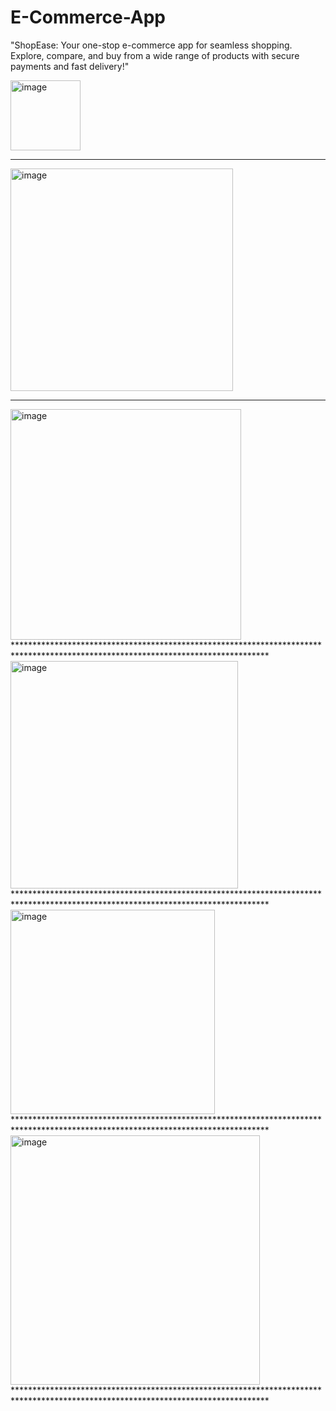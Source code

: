 # E-Commerce-App
"ShopEase: Your one-stop e-commerce app for seamless shopping. Explore, compare, and buy from a wide range of products with secure payments and fast delivery!"





<img width="112" alt="image" src="https://github.com/user-attachments/assets/afbdd9d9-4803-4c1c-8513-050c7a9153b9" />




________________________________________________________________________________________________________________________________________















<img width="356" alt="image" src="https://github.com/user-attachments/assets/172e104e-96aa-4a8b-93b7-bd418b1bf2bf" />



**********************************************************************************************************************************


<img width="369" alt="image" src="https://github.com/user-attachments/assets/db75728f-83a1-4d79-873e-5d383ca09185" />
**********************************************************************************************************************************


<img width="364" alt="image" src="https://github.com/user-attachments/assets/0349e039-641f-408b-b07b-b97cbf6a30bf" />
**********************************************************************************************************************************


<img width="327" alt="image" src="https://github.com/user-attachments/assets/184243d6-d637-4a7c-b1ff-75db40f0f0f8" />
**********************************************************************************************************************************


<img width="399" alt="image" src="https://github.com/user-attachments/assets/f4e8fb52-e9c2-43a4-97ad-5c2d051bebaa" />
**********************************************************************************************************************************



